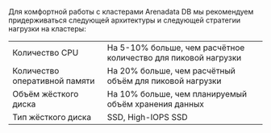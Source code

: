 Для комфортной работы с кластерами Arenadata DB мы рекомендуем придерживаться следующей архитектуры и следующей стратегии нагрузки на кластеры:

|||
|--- |--- |
|Количество CPU|На 5-10% больше, чем расчётное количество для пиковой нагрузки|
|Количество оперативной памяти|На 20% больше, чем расчётный объём для пиковой нагрузки|
|Объём жёсткого диска|На 10% больше, чем планируемый объём хранения данных|
|Тип жёсткого диска|SSD, High-IOPS SSD|